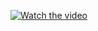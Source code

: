 [![Watch the video](https://img.youtube.com/vi/WGaqxpMTtzM/maxresdefault.jpg)](https://www.youtube.com/watch?v=WGaqxpMTtzM)

